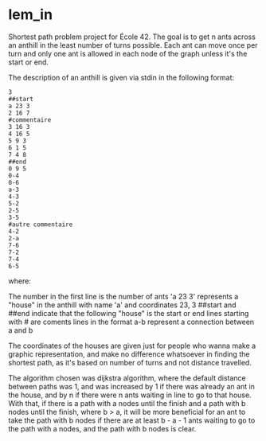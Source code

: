 # lem_in

Shortest path problem project for École 42. The goal is to get n ants across an anthill in the least number of turns possible.
Each ant can move once per turn and only one ant is allowed in each node of the graph unless it's the start or end.

The description of an anthill is given via stdin in the following format:

    3
    ##start
    a 23 3
    2 16 7
    #commentaire
    3 16 3
    4 16 5
    5 9 3
    6 1 5
    7 4 8
    ##end
    0 9 5
    0-4
    0-6
    a-3
    4-3
    5-2
    2-5
    3-5
    #autre commentaire
    4-2
    2-a
    7-6
    7-2
    7-4
    6-5

where:

The number in the first line is the number of ants
'a 23 3' represents a "house" in the anthill with name 'a' and coordinates 23, 3
##start and ##end indicate that the following "house" is the start or end
lines starting with # are coments
lines in the format a-b represent a connection between a and b


The coordinates of the houses are given just for people who wanna make a graphic representation, and make no difference whatsoever in finding the shortest path, as it's based on number of turns and not distance travelled.

The algorithm chosen was dijkstra algorithm, where the default distance between paths was 1, and was increased by 1 if there was already an ant in the house, and by n if there were n ants waiting in line to go to that house. With that, if there is a path with a nodes until the finish and a path with b nodes until the finish, where b > a, it will be more beneficial for an ant to take the path with b nodes if there are at least b - a - 1 ants waiting to go to the path with a nodes, and the path with b nodes is clear.
